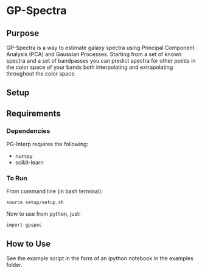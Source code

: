 # GP-Spectra

## Purpose
GP-Spectra is a way to estimate galaxy spectra using Principal Component
Analysis (PCA) and Gaussian Processes. Starting from a set of known spectra and
a set of bandpasses you can predict spectra for other points
in the color space of your bands both interpolating and extrapolating
throughout the color space.

## Setup

## Requirements

### Dependencies

PG-Interp requires the following:

 * numpy
 * scikit-learn

### To Run

From command line (in bash terminal):

    source setup/setup.sh

Now to use from python, just:

    import gpspec

## How to Use
See the example script in the form of an ipython notebook in the examples folder.
